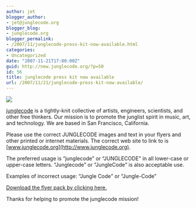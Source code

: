 ```yaml
---
author: jet
blogger_author:
- jet@junglecode.org
blogger_blog:
- junglecode.org
blogger_permalink:
- /2007/11/junglecode-press-kit-now-available.html
categories:
- Uncategorized
date: "2007-11-21T17:00:00Z"
guid: http://new.junglecode.org/?p=50
id: 56
title: junglecode press kit now available
url: /2007/11/21/junglecode-press-kit-now-available/
---
```


[![](http://www.junglecode.com/images/blog/junglecode_logo_green_sm.gif)](http://www.junglecode.org)

[junglecode](http://www.junglecode.org) is a tightly-knit collective of artists, engineers, scientists, and other free thinkers. Our mission is to promote the junglist spirit in music, art, and technology. We are based in San Francisco, California.

Please use the correct JUNGLECODE images and text in your flyers and other printed or internet materials. The correct web site to link to is [www.junglecode.org](http://www.junglecode.org).

The preferred usage is “junglecode” or “JUNGLECODE” in all lower-case or upper-case letters. “Junglecode” or “JungleCode” is also acceptable use.

Examples of incorrect usage: “Jungle Code” or “Jungle-Code”

[Download the flyer pack by clicking here.](http://www.junglecode.com/images/blog/junglecode_press_kit.zip)

Thanks for helping to promote the junglecode mission!